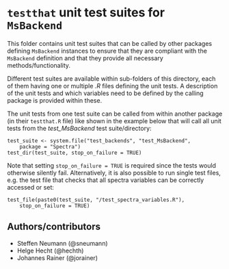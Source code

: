 # `testthat` unit test suites for `MsBackend`

This folder contains unit test suites that can be called by other packages
defining `MsBackend` instances to ensure that they are compliant with the
`MsBackend` definition and that they provide all necessary
methods/functionality.

Different test suites are available within sub-folders of this directory, each
of them having one or multiple *.R* files defining the unit tests. A description
of the unit tests and which variables need to be defined by the calling package
is provided within these.

The unit tests from one test suite can be called from within another package (in
their `testthat.R` file) like shown in the example below that will call all unit
tests from the *test_MsBackend* test suite/directory:

```
test_suite <- system.file("test_backends", "test_MsBackend",
    package = "Spectra")
test_dir(test_suite, stop_on_failure = TRUE)
```

Note that setting `stop_on_failure = TRUE` is required since the tests would
otherwise silently fail.  Alternatively, it is also possible to run single test
files, e.g. the test file that checks that all spectra variables can be
correctly accessed or set:

```
test_file(paste0(test_suite, "/test_spectra_variables.R"),
    stop_on_failure = TRUE)
```

## Authors/contributors

- Steffen Neumann (@sneumann)
- Helge Hecht (@hechth)
- Johannes Rainer (@jorainer)

